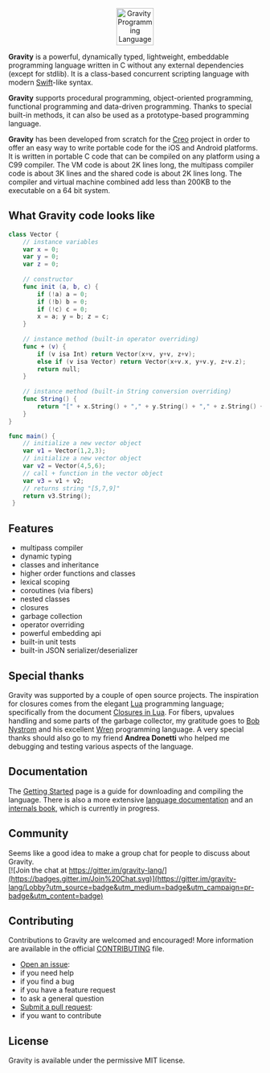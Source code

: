 <p align="center" >
<img src="https://raw.githubusercontent.com/marcobambini/gravity/master/docs/images/logo-gravity.png" height="74px" alt="Gravity Programming Language" title="Gravity Programming Language">
</p>

**Gravity** is a powerful, dynamically typed, lightweight, embeddable programming language written in C without any external dependencies (except for stdlib). It is a class-based concurrent scripting language with modern <a href="https://github.com/apple/swift">Swift</a>-like syntax.

**Gravity** supports procedural programming, object-oriented programming, functional programming and data-driven programming. Thanks to special built-in methods, it can also be used as a prototype-based programming language.

**Gravity** has been developed from scratch for the <a href="http://creolabs.com" target="_blank">Creo</a> project in order to offer an easy way to write portable code for the iOS and Android platforms. It is written in portable C code that can be compiled on any platform using a C99 compiler. The VM code is about 2K lines long, the multipass compiler code is about 3K lines and the shared code is about 2K lines long. The compiler and virtual machine combined add less than 200KB to the executable on a 64 bit system.

## What Gravity code looks like

```swift
class Vector {
	// instance variables
	var x = 0;
	var y = 0;
	var z = 0;
	
	// constructor
	func init (a, b, c) {
		if (!a) a = 0;
		if (!b) b = 0;
		if (!c) c = 0;
		x = a; y = b; z = c;
	}
	
	// instance method (built-in operator overriding)
	func + (v) {
		if (v isa Int) return Vector(x+v, y+v, z+v);
		else if (v isa Vector) return Vector(x+v.x, y+v.y, z+v.z);
		return null;
	}
  	
	// instance method (built-in String conversion overriding)
	func String() {
		return "[" + x.String() + "," + y.String() + "," + z.String() + "]";
	}
}

func main() {
	// initialize a new vector object
	var v1 = Vector(1,2,3);
	// initialize a new vector object
	var v2 = Vector(4,5,6);
	// call + function in the vector object
	var v3 = v1 + v2;
	// returns string "[5,7,9]"
	return v3.String();
 }
 ```

## Features
* multipass compiler
* dynamic typing
* classes and inheritance
* higher order functions and classes
* lexical scoping
* coroutines (via fibers)
* nested classes
* closures
* garbage collection
* operator overriding
* powerful embedding api
* built-in unit tests
* built-in JSON serializer/deserializer

## Special thanks
Gravity was supported by a couple of open source projects. The inspiration for closures comes from the elegant <a href="http://www.lua.org" target="_blank">Lua</a> programming language; specifically from the document <a href="http://www.cs.tufts.edu/~nr/cs257/archive/roberto-ierusalimschy/closures-draft.pdf">Closures in Lua</a>. For fibers, upvalues handling and some parts of the garbage collector, my gratitude goes to <a href="http://journal.stuffwithstuff.com" target="_blank">Bob Nystrom</a> and his excellent <a href="https://github.com/munificent/wren">Wren</a> programming language. A very special thanks should also go to my friend **Andrea Donetti** who helped me debugging and testing various aspects of the language.

## Documentation
The <a href="https://marcobambini.github.io/gravity/getting-started.html">Getting Started</a> page is a guide for downloading and compiling the language. There is also a more extensive <a href="https://marcobambini.github.io/gravity/index.html">language documentation</a> and an <a href="https://marcobambini.github.io/gravity/internals/index.html">internals book</a>, which is currently in progress.

## Community
Seems like a good idea to make a group chat for people to discuss about Gravity.<br> [![Join the chat at https://gitter.im/gravity-lang/](https://badges.gitter.im/Join%20Chat.svg)](https://gitter.im/gravity-lang/Lobby?utm_source=badge&utm_medium=badge&utm_campaign=pr-badge&utm_content=badge)

## Contributing
Contributions to Gravity are welcomed and encouraged!
More information are available in the official [CONTRIBUTING](CONTRIBUTING.md) file.
* <a href="https://github.com/marcobambini/gravity/issues/new">Open an issue</a>:
 * if you need help
 * if you find a bug
 * if you have a feature request
 * to ask a general question
* <a href="https://github.com/marcobambini/gravity/pulls">Submit a pull request</a>:
 * if you want to contribute

## License
Gravity is available under the permissive MIT license.
